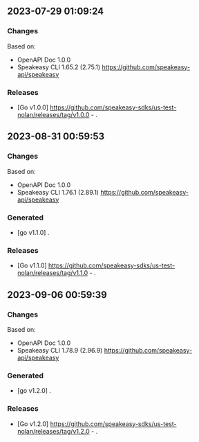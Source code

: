 

## 2023-07-29 01:09:24
### Changes
Based on:
- OpenAPI Doc 1.0.0 
- Speakeasy CLI 1.65.2 (2.75.1) https://github.com/speakeasy-api/speakeasy
### Releases
- [Go v1.0.0] https://github.com/speakeasy-sdks/us-test-nolan/releases/tag/v1.0.0 - .

## 2023-08-31 00:59:53
### Changes
Based on:
- OpenAPI Doc 1.0.0 
- Speakeasy CLI 1.76.1 (2.89.1) https://github.com/speakeasy-api/speakeasy
### Generated
- [go v1.1.0] .
### Releases
- [Go v1.1.0] https://github.com/speakeasy-sdks/us-test-nolan/releases/tag/v1.1.0 - .

## 2023-09-06 00:59:39
### Changes
Based on:
- OpenAPI Doc 1.0.0 
- Speakeasy CLI 1.78.9 (2.96.9) https://github.com/speakeasy-api/speakeasy
### Generated
- [go v1.2.0] .
### Releases
- [Go v1.2.0] https://github.com/speakeasy-sdks/us-test-nolan/releases/tag/v1.2.0 - .